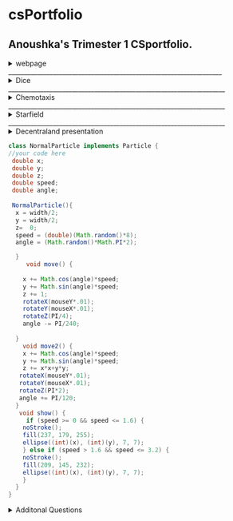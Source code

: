 
# csPortfolio
## Anoushka's Trimester 1 CSportfolio.


<details>
<summary> webpage </summary>
<br>
<webpage>
<p><a href="https://sunkuma.github.io/WebPage/bigSur/">Link here</a></p>
> WebPage reflection
> even though I had never had any experience in CSS or HTML, it was still a great experience to be able to work with these languages, which ended up not being that difficult to grasp either. Coding in the language wasn't the most difficult part, but getting an idea was not easy, which made it more difficult on how to display random material around that idea.  
</details> 
___________________________________________________________________
<details>
<summary> Dice </summary>
<br>
<Dice>
 <p><a href="https://sunkuma.github.io/dice3/">Link here</a></p>
> Dice reflection 
> This lab was pretty straightforward after experimenting with how the logic of the code functioned in order for the right amount of dots to show up based on the corresponding number; From that point on, my objective went from making it work to making it creative, unique, etc. 
</details> 
____________________________________________________________________
<details>
<summary> Chemotaxis </summary>
<br>
<Chemotaxis>
 <p><a href="https://sunkuma.github.io/Chemotaxis/">Link here</a></p>
> Chemotaxis reflection 
> Chemotaxis was also an interesting lab, but I also struggled very much to get the correct movement of the objects to follow the cursor. Chemotaxis wasn't bad in terms of creating multiple objects since we had just done the dice lab, but trying to make the movement of the objects smoother was also another struggle.  
</details> 
____________________________________________________________________
<details>
<summary> Starfield </summary>
<br>
<Starfield>
<p><a href= "https://sunkuma.github.io/starfield5/">Link here</a></p>
> Starfield reflection 
> Starfield was probably my favorite project out of all of the ones from trimester one; I invested a lot of time into trying to figure out how to code a creative visual while also preserving the main purpose of the lab. It was challenging, but fun to combine math concepts like trig with other aspects such as MouseX/MouseY, 3D speaces, and adobe kuler to create my final version of starfield. 
</details> 
____________________________________________________________________ 
<details>
<summary> Decentraland presentation </summary>
<br>
<Decentraland >
<p><a href= "https://docs.google.com/presentation/d/1CH9c5Ir5YhuqLwrs7V63sUpxnBCTw4EdJ5O34G85wxY/edit?usp=sharing">Link here</a></p>
Decentraland reflection 
> Here is an innovation presentation I worked on during trimester two. We discuss the monetized VR platform Dentraland, and the trend and relvance of blockchain.  
</details> 


```Java
class NormalParticle implements Particle {
//your code here
 double x; 
 double y; 
 double z;
 double speed; 
 double angle;
 
 NormalParticle(){
  x = width/2;
  y = width/2; 
  z=  0;
  speed = (double)(Math.random()*8);
  angle = (Math.random()*Math.PI*2); 

  } 
     void move() {
 
    x += Math.cos(angle)*speed;
    y += Math.sin(angle)*speed; 
    z += 1;
    rotateX(mouseY*.01);
    rotateY(mouseX*.01);
    rotateZ(PI/4);
    angle -= PI/240; 
    
  }
    void move2() {
    x += Math.cos(angle)*speed;
    y += Math.sin(angle)*speed; 
    z += x*x+y*y;
   rotateX(mouseY*.01);
   rotateY(mouseX*.01);
   rotateZ(PI*2);
   angle += PI/120; 
  }
   void show() {
     if (speed >= 0 && speed <= 1.6) {
    noStroke();
    fill(237, 179, 255);
    ellipse((int)(x), (int)(y), 7, 7);
    } else if (speed > 1.6 && speed <= 3.2) {
    noStroke();
    fill(209, 145, 232);
    ellipse((int)(x), (int)(y), 7, 7);
    } 
  }
}

```
<details>
<summary>  Additonal Questions  </summary>
<br>
<Starfield>


1. Describe the incremental and iterative development process of your included code, focusing on two distinct points in the development process. Describe the difficulties and/ or opportunities you encountered and how they were resolved or incorporated. In your description clearly indicate whether the development described was collaborative or independent. At least one of these points must refer to independent program development.

In this block of code, I displayed a condensed version of the class NormalParticle from my Starfield project. Two distinct features of this code would be the functions of MouseX and MouseY, as well as the methods of RotateX, RotateY, and RotateZ. Because I implemented a 3rd parameter in my setup that allowed for my display to be a 3D space, giving me more creative opportunity for the visual. Using a 3D space, however, meant that I would have to learn how to implement new methods unique to the 3D space that would give me the desired visual. It was lot of trial and error trying to figure out how to get all three rotate methods to work together in order to make the visual interesting as well as keep the array of ellipses in the boundaries of the screen. That’s when I found MouseX and MouseY to be helpful in not only containing the spiraling ellipses, but also creating really interesting movement of the circles too. 

2. What is a source of pride in your programming development?  

In my programming development, one source that is significant to me is being able to learn and be exposed to many different programming languages this past trimester such as Java, Javascript, HTML, and CSS. Seeing how all these different languages work has allowed me to understand the higher-order principles of what connects all these languages, which hopefully in the future will make it more efficient for me to pick up any new languages. Again, starfield, chemotaxis, and dice were all projects that I enjoyed working on and invested a lot of time into; they were good labs to introduce us into the curriculum and also were creative too.  

3. Identify the most significant hurdle you encountered last trimester.  Write about what it was and how it was resolved.

The hardest part of Comp Sci this year for me were the times we would start new projects or data structures and, intially, have very little foundation for how or where to start. It was dissapointing to sit there with a blank text editor, but I was able to work through code by writing out parts of the lab in pseudocode,looking through past assignments, or getting help from other classmates. The print outs were also a great help towards the more difficult data structures. It would be convenient at times to ask for help or look up the code, but I learned the mose when I took the time to problem solve and work through all the bugs. 

